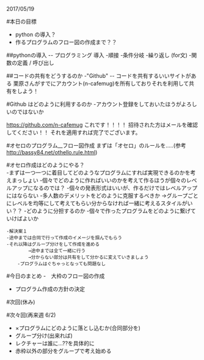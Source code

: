 2017/05/19


#本日の目標
- python の導入？
- 作るプログラムのフロー図の作成まで？？


##pythonの導入 -- プログラミング 導入
-順接
-条件分岐
-繰り返し (for文)
-関数の定義 / 呼び出し

##コードの共有をどうするのか
-"Github" -- コードを共有するいいサイトがある
	栗原さんがすでにアカウント(n-cafemug)を所有しておりそれを利用して共有をしよう！

#Github はどのように利用するのか
-アカウント登録をしておいたほうがよろしいのではないか


https://github.com/n-cafemug
これです！！！！
招待された方はメールを確認してください！！
それを適用すれば完了でございます。

#オセロのプログラム__フロー図作成
まずは「オセロ」のルールを.....(参考 http://bassy84.net/othello.rule.html)

#オセロ作成はどのようにやる？\
-まずは一つ一つに着目してどのようなプログラムにすれば実現できるのかを考えまっしょい
-個々でどのように作ればいいのかを考えて作るほうが個々のレベルアップになるのでは？
-個々の発表形式はいいが、作るだけではレベルアップにはならない
-多人数のデメリットをどのように克服するべきか
 →グループごとにレベルを均等にして考えてもらい分からなければ一緒に考えるスタイルがいい？？
	-どのように分担するのか
	-個々で作ったプログラムをどのように繋げていけばよいか
	
	-解決案１
	-途中までは合同で行って作成のイメージを掴んでもらう
	-それ以降はグループ分けをして作成を進める
			→途中までは全て一緒に行う
			→分からない部分は共有をして分かるに変えていきましょう
		-プログラムはぐちゃっとなっても問題なし



#今日のまとめ
-　大枠のフロー図の作成
- プログラム作成の方針の決定

#次回(休み)　

#次々回(再来週 6/2)
- ×プログラムにどのように落とし込むか(合同部分を)
- グループ分け(出来れば)
- レクチャーは誰に...??を具体的に
- 赤枠以外の部分をグループで考え始める
